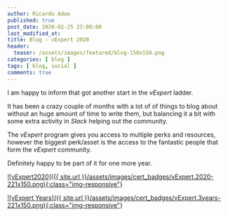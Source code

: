 ```yaml
---
author: Ricardo Adao
published: true
post_date: 2020-02-25 23:00:00
last_modified_at:
title: Blog - vExpert 2020
header:
  teaser: /assets/images/featured/blog-150x150.png
categories: [ blog ]
tags: [ blog, social ]
comments: true
---
```

I am happy to inform that got another start in the _vExpert_ ladder.

It has been a crazy couple of months with a lot of of things to blog about without an huge amount of time to write them, but balancing it a bit with some extra activity in _Slack_ helping out the community.

The _vExpert_ program gives you access to multiple perks and resources, however the biggest perk/asset is the access to the fantastic people that form the _vExpert_ community.

Definitely happy to be part of it for one more year.

[![vExpert2020]({{ site.url }}/assets/images/cert_badges/vExpert.2020-221x150.png){:class="img-responsive"}](https://vexpert.vmware.com/directory/2766)

[![vExpert Years]({{ site.url }}/assets/images/cert_badges/vExpert.3years-221x150.png){:class="img-responsive"}](https://vexpert.vmware.com/directory/2766)
